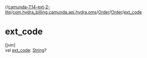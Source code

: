 //[camunda-7.14-ext-2-lite](../../../../index.md)/[com.hydra_billing.camunda.api.hydra.oms](../../index.md)/[Order](../index.md)/[Order](index.md)/[ext_code](ext_code.md)

# ext_code

[jvm]\
val [ext_code](ext_code.md): [String](https://kotlinlang.org/api/latest/jvm/stdlib/kotlin/-string/index.html)?
